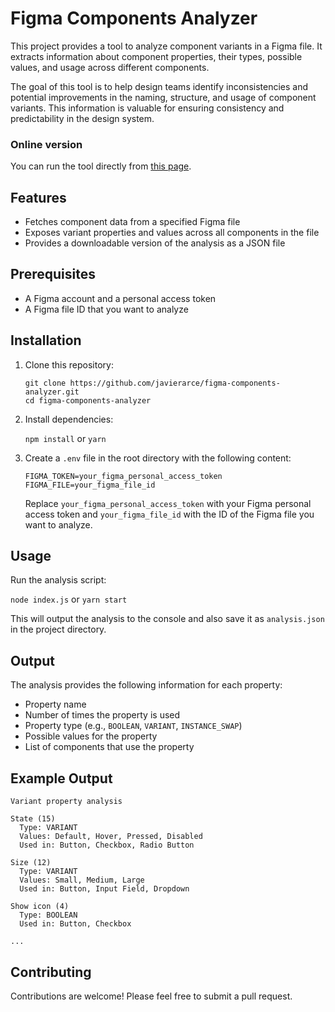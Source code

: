 # Figma Components Analyzer

This project provides a tool to analyze component variants in a Figma file. It
extracts information about component properties, their types, possible values,
and usage across different components.

The goal of this tool is to help design teams identify inconsistencies and
potential improvements in the naming, structure, and usage of component
variants. This information is valuable for ensuring consistency and
predictability in the design system.

### Online version

You can run the tool directly from [this page](https://javierarce.github.io/figma-components-analyzer).

## Features

- Fetches component data from a specified Figma file
- Exposes variant properties and values across all components in the file
- Provides a downloadable version of the analysis as a JSON file

## Prerequisites

- A Figma account and a personal access token
- A Figma file ID that you want to analyze

## Installation

1. Clone this repository:

   ```
   git clone https://github.com/javierarce/figma-components-analyzer.git
   cd figma-components-analyzer
   ```

2. Install dependencies:

   `npm install` or `yarn`

3. Create a `.env` file in the root directory with the following content:
   ```
   FIGMA_TOKEN=your_figma_personal_access_token
   FIGMA_FILE=your_figma_file_id
   ```
   Replace `your_figma_personal_access_token` with your Figma personal access
   token and `your_figma_file_id` with the ID of the Figma file you want to
   analyze.

## Usage

Run the analysis script:

`node index.js` or `yarn start`

This will output the analysis to the console and also save it as `analysis.json` in the project directory.

## Output

The analysis provides the following information for each property:

- Property name
- Number of times the property is used
- Property type (e.g., `BOOLEAN`, `VARIANT`, `INSTANCE_SWAP`)
- Possible values for the property
- List of components that use the property

## Example Output

```
Variant property analysis

State (15)
  Type: VARIANT
  Values: Default, Hover, Pressed, Disabled
  Used in: Button, Checkbox, Radio Button

Size (12)
  Type: VARIANT
  Values: Small, Medium, Large
  Used in: Button, Input Field, Dropdown

Show icon (4)
  Type: BOOLEAN
  Used in: Button, Checkbox

...
```

## Contributing

Contributions are welcome! Please feel free to submit a pull request.

